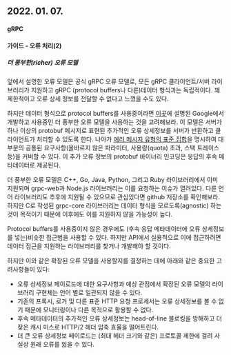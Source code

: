 ## 2022. 01. 07.

#### gRPC

#### 가이드 - 오류 처리(2)

##### 더 풍부한(richer) 오류 모델

앞에서 설명한 오류 모델은 공식 gRPC 오류 모델로, 모든 gRPC 클라이언트/서버 라이브러리가 지원하고 gRPC (protocol buffers나 다른)데이터 형식과는 독립적이다. 꽤 제한적이고 오류 상세 정보를 전달할 수 없다고 느꼈을 수도 있다.

하지만 데이터 형식으로 protocol buffers를 사용중이라면 [이곳][google-apis-error-design]에 설명된 Google에서 개발하고 사용중인 더 풍부한 오류 모델을 사용하는 것을 고려해보라. 이 모델은 서버가 하나 이상의 protobuf 메시지로 표현된 추가적인 오류 상세정보를 서버가 반환하고 클라이언트가 처리할 수 있도록 한다. 나아가 [에러 메시지 유형의 표준 집합][googleapi-error-set]을 명시하여 대부분의 공통된 요구사항(올바르지 않은 파라미터, 사용량(quota) 초과, 스택 트레이스 등)을 커버할 수 있다. 이 추가 오류 정보의 protobuf 바이너리 인코딩은 응답의 후속 메타데이터로 제공된다.

더 풍부한 오류 모델은 C++, Go, Java, Python, 그리고 Ruby 라이브러리에서 이미 지원되며 grpc-web과 Node.js 라이브러리는 이를 요청하는 이슈가 열려있다. 다른 언어 라이브러리도 추후에 지원될 수 있으므로 관심있다면 github 저장소를 확인해보라. 하지만 C로 작성된 grpc-core 라이브러리는 데이터 형식을 모르도록(agnostic) 하는 것이 목적이기 때문에 이후에도 이를 지원하지 않을 가능성이 높다.

Protocol buffers를 사용중이지 않은 경우에도 (후속 응답 메타데이터에 오류 상세정보를 넣는)비슷한 접근법을 사용할 수 있다. 하지만 API에서 실용적으로 이에 접근하려면 데이터 접근을 지원하는 라이브러리를 찾거나 개발해야 할 것이다.

하지만 이와 같은 확장된 오류 모델을 사용할지를 결정하는 데에 아래와 같은 중요한 고려사항들이 있다:

* 오류 상세정보 페이로드에 대한 요구사항과 예상 관점에서 확장된 오류 모델의 라이브러리 구현체는 언어 별로 일관되지 않을 수 있다.
* 기존의 프록시, 로거 및 다른 표준 HTTP 요청 프로세서는 오류 상세정보를 볼 수 없기 때문에 모니터링이나 다른 목적으로 활용할 수 없다.
* 후속 메타데이터의 추가적인 오류 상세정보는 head-of-line 블로킹을 방해하고 더 잦은 캐시 미스로 HTTP/2 헤더 압축 효율을 떨어트린다.
* 더 큰 오류 상세정보 페이로드는 (최대 헤더 크기와 같은) 프로토콜 제한에 걸려 사실상 원래 오류를 잃을 수 있다.



[google-apis-error-design]: https://cloud.google.com/apis/design/errors#error_model
[googleapi-error-set]: https://github.com/googleapis/googleapis/blob/master/google/rpc/error_details.proto